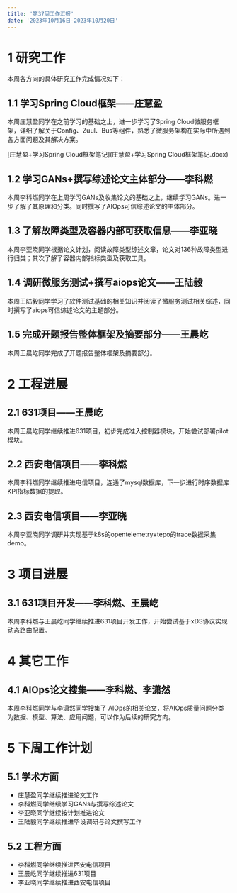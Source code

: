 ```yaml
---
title: '第37周工作汇报'
date: '2023年10月16日-2023年10月20日'
---
```


<!-- 只允许使用一级标题和二级标题 -->

# 1 研究工作

本周各方向的具体研究工作完成情况如下：

## 1.1 学习Spring Cloud框架——庄慧盈

本周庄慧盈同学在之前学习的基础之上，进一步学习了Spring Cloud微服务框架，详细了解关于Config、Zuul、Bus等组件，熟悉了微服务架构在实际中所遇到各方面问题及其解决方案。

<!-- 注意该超链接应该如何使用，不需要进行手动的编号，注意附件名不能有任何的空格 -->
[庄慧盈+学习Spring Cloud框架笔记](庄慧盈+学习Spring Cloud框架笔记.docx)

## 1.2 学习GANs+撰写综述论文主体部分——李科燃

本周李科燃同学在上周学习GANs及收集论文的基础之上，继续学习GANs。进一步了解了其原理和分类。同时撰写了AIOps可信综述论文的主体部分。

## 1.3 了解故障类型及容器内部可获取信息——李亚晓

本周李亚晓同学根据论文计划，阅读故障类型综述文章，论文对136种故障类型进行归类；其次了解了容器内部指标类型及获取工具。

## 1.4 调研微服务测试+撰写aiops论文——王陆毅

本周王陆毅同学学习了软件测试基础的相关知识并阅读了微服务测试相关综述，同时撰写了aiops可信综述论文的主题部分。

## 1.5 完成开题报告整体框架及摘要部分——王晨屹

本周王晨屹同学完成了开题报告整体框架及摘要部分。

# 2 工程进展

## 2.1 631项目——王晨屹

本周王晨屹同学继续推进631项目，初步完成准入控制器模块，开始尝试部署pilot模块。

## 2.2 西安电信项目——李科燃

本周李科燃同学继续推进电信项目，连通了mysql数据库，下一步进行时序数据库KPI指标数据的提取。

## 2.3 西安电信项目——李亚晓

本周李亚晓同学调研并实现基于k8s的opentelemetry+tepo的trace数据采集demo。

# 3 项目进展

## 3.1 631项目开发——李科燃、王晨屹

本周李科燃与王晨屹同学继续推进631项目开发工作，开始尝试基于xDS协议实现动态路由配置。

# 4 其它工作

## 4.1 AIOps论文搜集——李科燃、李潇然

本周李科燃同学与李潇然同学搜集了 AIOps的相关论文，将AIOps质量问题分类为数据、模型、算法、应用问题，可以作为后续的研究方向。

# 5 下周工作计划

## 5.1 学术方面

+ 庄慧盈同学继续推进论文工作
+ 李科燃同学继续学习GANs与撰写综述论文
+ 李亚晓同学继续按计划推进论文
+ 王陆毅同学继续推进毕设调研与论文撰写工作

## 5.2 工程方面

+ 李科燃同学继续推进西安电信项目
+ 王晨屹同学继续推进631项目
+ 李亚晓同学继续推进西安电信项目
